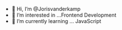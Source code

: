 - 👋 Hi, I’m @Jorisvanderkamp
- 👀 I’m interested in ...Frontend Development
- 🌱 I’m currently learning ... JavaScript

